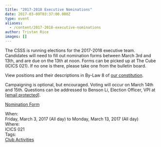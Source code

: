 ```yaml
---
title: "2017-2018 Executive Nominations"
date: 2017-03-09T03:37:00.000Z
type: event
aliases:
  - /content/2017-2018-executive-nominations
author: Tristan Rice
images: []
---
```


<div class="field field-name-body field-type-text-with-summary field-label-hidden"><div class="field-items"><div class="field-item even"><p>The CSSS is running elections for the 2017-2018 executive team. Candidates will need to fill out nomination forms between March 3rd and 13th, and are due on the 13th at noon. Forms can be picked up at The Cube (ICICS 021). If no one is there, please take one from the bulletin board.</p>

<p>View positions and their descriptions in By-Law 8 of <a href="https://ubccsss.org/club/about/constitution">our constitution</a>.</p>

<p>Campaigning is optional, but encouraged. Voting will occur on March 14th and 15th. Questions can be addressed to Benson Li, Election Officer, VPI at <a href="/cdn-cgi/l/email-protection#aecdddddddeedbcccdcddddddd80c1dcc9"><span class="__cf_email__" data-cfemail="395a4a4a4a794c5b5a5a4a4a4a17564b5e">[email&#xA0;protected]</span></a>.</p>

<p><a href="https://ubccsss.org/files/CSSS%20Nomination%20Individual.pdf">Nomination Form</a></p>
</div></div></div><div class="field field-name-field-dates field-type-datetime field-label-above"><div class="field-label">When:&#xA0;</div><div class="field-items"><div class="field-item even"><span class="date-display-range"><span class="date-display-start">Friday, March 3, 2017 (All day)</span> to <span class="date-display-end">Monday, March 13, 2017 (All day)</span></span></div></div></div><div class="field field-name-field-location field-type-text field-label-above"><div class="field-label">Where:&#xA0;</div><div class="field-items"><div class="field-item even">ICICS 021</div></div></div>    <footer>
    <div class="field field-name-field-tags field-type-taxonomy-term-reference field-label-above"><div class="field-label">Tags:&#xA0;</div><div class="field-items"><div class="field-item even"><a href="/club">Club Activities</a></div></div></div>      </footer>